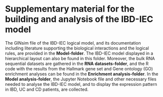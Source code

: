 # Supplementary material for the building and analysis of the IBD-IEC model

The GINsim file of the IBD-IEC logical model, and its documentation including literature supporting the biological interactions and the logical rules, are provided in the **Model-folder**. The IBD-IEC model displayed in a hierarchical layout can also be found in this folder. Moreover, the bulk RNA sequential datasets are gathered in the **RNA datasets-folder**, and the R code with the results from the Hallmark gene set and Gene ontology (GO) enrichment analyses can be found in the **Enrichment analysis-folder**. In the **Model analysis-folder**, the Jupyter Notebook file and other necessary files needed to analyse the IBD-IEC model, and to display the expression pattern in IBD, UC and CD patients, are collected.
